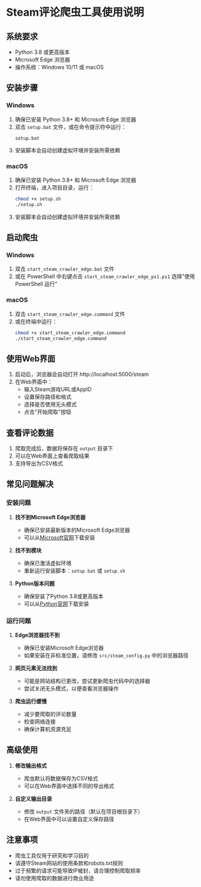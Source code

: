# Steam评论爬虫工具使用说明

## 系统要求

- Python 3.8 或更高版本
- Microsoft Edge 浏览器
- 操作系统：Windows 10/11 或 macOS

## 安装步骤

### Windows

1. 确保已安装 Python 3.8+ 和 Microsoft Edge 浏览器
2. 双击 `setup.bat` 文件，或在命令提示符中运行：
   ```
   setup.bat
   ```
3. 安装脚本会自动创建虚拟环境并安装所需依赖

### macOS

1. 确保已安装 Python 3.8+ 和 Microsoft Edge 浏览器
2. 打开终端，进入项目目录，运行：
   ```bash
   chmod +x setup.sh
   ./setup.sh
   ```
3. 安装脚本会自动创建虚拟环境并安装所需依赖

## 启动爬虫

### Windows

1. 双击 `start_steam_crawler_edge.bat` 文件
2. 或在 PowerShell 中右键点击 `start_steam_crawler_edge_ps1.ps1` 选择"使用 PowerShell 运行"

### macOS

1. 双击 `start_steam_crawler_edge.command` 文件
2. 或在终端中运行：
   ```bash
   chmod +x start_steam_crawler_edge.command
   ./start_steam_crawler_edge.command
   ```

## 使用Web界面

1. 启动后，浏览器会自动打开 http://localhost:5000/steam
2. 在Web界面中：
   - 输入Steam游戏URL或AppID
   - 设置保存路径和格式
   - 选择是否使用无头模式
   - 点击"开始爬取"按钮

## 查看评论数据

1. 爬取完成后，数据将保存在 `output` 目录下
2. 可以在Web界面上查看爬取结果
3. 支持导出为CSV格式

## 常见问题解决

### 安装问题

1. **找不到Microsoft Edge浏览器**
   - 确保已安装最新版本的Microsoft Edge浏览器
   - 可以从[Microsoft官网](https://www.microsoft.com/edge)下载安装

2. **找不到模块**
   - 确保已激活虚拟环境
   - 重新运行安装脚本：`setup.bat` 或 `setup.sh`

3. **Python版本问题**
   - 确保安装了Python 3.8或更高版本
   - 可以从[Python官网](https://www.python.org/downloads/)下载安装

### 运行问题

1. **Edge浏览器找不到**
   - 确保已安装Microsoft Edge浏览器
   - 如果安装在非标准位置，请修改 `src/steam_config.py` 中的浏览器路径

2. **网页元素无法找到**
   - 可能是网站结构已更改，尝试更新爬虫代码中的选择器
   - 尝试关闭无头模式，以便查看浏览器操作

3. **爬虫运行缓慢**
   - 减少要爬取的评论数量
   - 检查网络连接
   - 确保计算机资源充足

## 高级使用

1. **修改输出格式**
   - 爬虫默认将数据保存为CSV格式
   - 可以在Web界面中选择不同的导出格式

2. **自定义输出目录**
   - 修改 `output` 文件夹的路径（默认在项目根目录下）
   - 在Web界面中可以设置自定义保存路径

## 注意事项

- 爬虫工具仅用于研究和学习目的
- 请遵守Steam网站的使用条款和robots.txt规则
- 过于频繁的请求可能导致IP被封，请合理控制爬取频率
- 请勿使用爬取的数据进行商业用途 